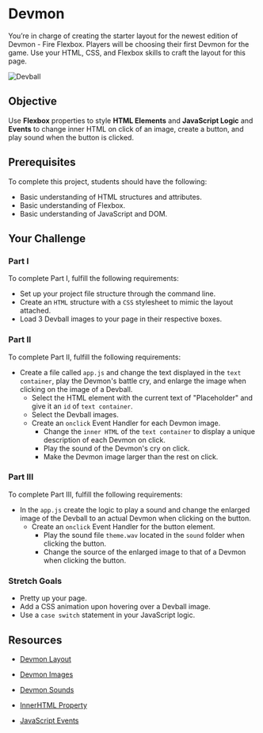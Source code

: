 # Devmon

You’re in charge of creating the starter layout for the newest edition of Devmon - Fire Flexbox. Players will be choosing their first Devmon for the game. Use your HTML, CSS, and Flexbox skills to craft the layout for this page.  

![Devball](https://github.com/ginawatanabe/raw/devmon/images/alldevballs.png)

## Objective

Use **Flexbox** properties to style **HTML Elements** and **JavaScript Logic** and **Events** to change inner HTML on click of an image, create a button, and play sound when the button is clicked.

## Prerequisites

To complete this project, students should have the following:
* Basic understanding of HTML structures and attributes.
* Basic understanding of Flexbox.
* Basic understanding of JavaScript and DOM.

## Your Challenge

### Part I

To complete Part I, fulfill the following requirements:
* Set up your project file structure through the command line.
* Create an `HTML` structure with a `CSS` stylesheet to mimic the layout attached.  
* Load 3 Devball images to your page in their respective boxes.

### Part II

To complete Part II, fulfill the following requirements:
* Create a file called `app.js` and change the text displayed in the `text container`, play the Devmon's battle cry, and enlarge the image when clicking on the image of a Devball.
  * Select the HTML element with the current text of "Placeholder" and give it an `id` of `text container`.
  * Select the Devball images.
  * Create an `onclick` Event Handler for each Devmon image.
    * Change the `inner HTML` of the `text container` to display a unique description of each Devmon on click.
    * Play the sound of the Devmon's cry on click.
    * Make the Devmon image larger than the rest on click.  

### Part III

To complete Part III, fulfill the following requirements:
* In the `app.js` create the logic to play a sound and change the enlarged image of the Devball to an actual Devmon when clicking on the button.
  * Create an `onclick` Event Handler for the button element.
    * Play the sound file `theme.wav` located in the `sound` folder when clicking the button.  
    * Change the source of the enlarged image to that of a Devmon when clicking the button.

### Stretch Goals

* Pretty up your page.
* Add a CSS animation upon hovering over a Devball image.
* Use a `case switch` statement in your JavaScript logic.

## Resources
* [Devmon Layout]()
* [Devmon Images]()
* [Devmon Sounds]()

* [InnerHTML Property](https://www.w3schools.com/jsref/prop_html_innerhtml.asp)
* [JavaScript Events](https://www.w3schools.com/js/js_htmldom_events.asp)
